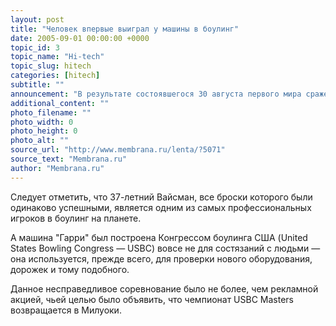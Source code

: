 ```yaml
---
layout: post
title: "Человек впервые выиграл у машины в боулинг"
date: 2005-09-01 00:00:00 +0000
topic_id: 3
topic_name: "Hi-tech"
topic_slug: hitech
categories: [hitech]
subtitle: ""
announcement: "В результате состоявшегося 30 августа первого мира сражения в боулинг между человеком и машиной Дэнни Вайсман (Danny Wiseman) из Балтимора одержал убедительную победу. Его механический соперник \"Гарри\" (\"Harry\") сбил все кегли только в одном из пяти случаев."
additional_content: ""
photo_filename: ""
photo_width: 0
photo_height: 0
photo_alt: ""
source_url: "http://www.membrana.ru/lenta/?5071"
source_text: "Membrana.ru"
author: "Membrana.ru"
---
```

Следует отметить, что 37-летний Вайсман, все броски которого были одинаково успешными, является одним из самых профессиональных игроков в боулинг на планете.

А машина "Гарри" был построена Конгрессом боулинга США (United States Bowling Congress — USBC) вовсе не для состязаний с людьми — она используется, прежде всего, для проверки нового оборудования, дорожек и тому подобного.

Данное несправедливое соревнование было не более, чем рекламной акцией, чьей целью было объявить, что чемпионат USBC Masters возвращается в Милуоки.
